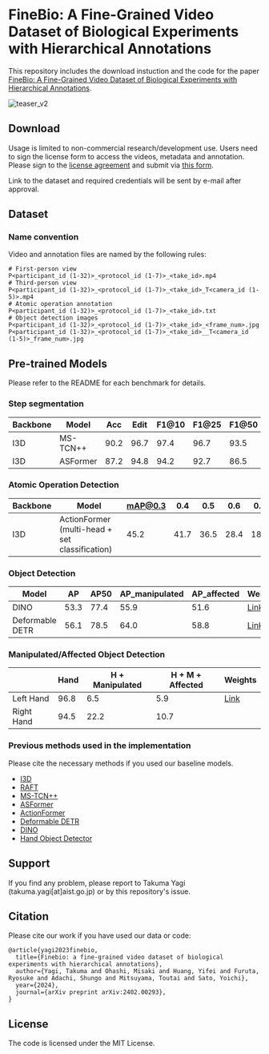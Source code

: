 # FineBio: A Fine-Grained Video Dataset of Biological Experiments with Hierarchical Annotations

This repository includes the download instuction and the code for the paper [FineBio: A Fine-Grained Video Dataset of Biological Experiments with Hierarchical Annotations](https://arxiv.org/abs/2402.00293). 

![teaser_v2](https://github.com/aistairc/FineBio/assets/6857543/642def1e-34b5-46df-bb33-22d7ae2c7c56)

## Download
Usage is limited to non-commercial research/development use.
Users need to sign the license form to access the videos, metadata and annotation. 
Please sign to the [license agreement](https://finebio.s3.abci.ai/FineBio_License_Agreement.pdf) and submit via [this form](https://forms.gle/4JBz9KiK5uyvX5VN6).

Link to the dataset and required credentials will be sent by e-mail after approval.

## Dataset

### Name convention
Video and annotation files are named by the following rules:
```
# First-person view
P<participant_id (1-32)>_<protocol_id (1-7)>_<take_id>.mp4
# Third-person view
P<participant_id (1-32)>_<protocol_id (1-7)>_<take_id>_T<camera_id (1-5)>.mp4
# Atomic operation annotation
P<participant_id (1-32)>_<protocol_id (1-7)>_<take_id>.txt
# Object detection images
P<participant_id (1-32)>_<protocol_id (1-7)>_<take_id>_<frame_num>.jpg
P<participant_id (1-32)>_<protocol_id (1-7)>_<take_id>__T<camera_id (1-5)>_frame_num>.jpg
```

## Pre-trained Models

Please refer to the README for each benchmark for details.

### Step segmentation
| Backbone  | Model |  Acc  | Edit | F1@10 | F1@25 | F1@50 | F1@75 | Weights | 
| ------------- | ------------- | ------------- | ------------- |------------- |------------- |------------- |------------- |------------- |
| I3D | MS-TCN++ |90.2|96.7|97.4|96.7|93.5|73.4| [Link](https://finebio.s3.abci.ai/ckpts/mstcn.model) |
| I3D | ASFormer |87.2|94.8|94.2|92.7|86.5|67.0| [Link](https://finebio.s3.abci.ai/ckpts/asformer.model) |

### Atomic Operation Detection
| Backbone  | Model | mAP@0.3 |0.4|0.5|0.6|0.7|Avg.| Weights | 
| ------------- | ------------- | ------------- | ------------- | ------------- | ------------- | ------------- | ------------- | ------------- |
| I3D | ActionFormer　(multi-head + set classification) |45.2|41.7|36.5|28.4|18.7|34.1| [Link](https://finebio.s3.abci.ai/ckpts/actionformer.pth.tar) |

### Object Detection
| Model | AP | AP50 | AP\_manipulated | AP\_affected | Weights |
| ------------- | ------------- | ------------- | ------------- | ------------- | ------------- |
| DINO | 53.3 | 77.4 | 55.9 | 51.6 | [Link](https://finebio.s3.abci.ai/ckpts/dino.pth) |
| Deformable DETR | 56.1 | 78.5 | 64.0 | 58.8 | [Link](https://finebio.s3.abci.ai/ckpts/deformable-detr.pth) |

### Manipulated/Affected Object Detection
|    | Hand | H + Manipulated | H + M + Affected | Weights |
| ------------- | ------------- | ------------- | -------------| -------------|
| Left Hand | 96.8 | 6.5 | 5.9 | [Link](https://finebio.s3.abci.ai/ckpts/handobj_checkpoint_e5.pth) |
| Right Hand | 94.5 | 22.2 | 10.7 | |

### Previous methods used in the implementation

Please cite the necessary methods if you used our baseline models.

* [I3D](https://arxiv.org/abs/1705.07750.pdf)
* [RAFT](https://arxiv.org/pdf/2003.12039.pdf)
* [MS-TCN++](https://arxiv.org/pdf/2006.09220.pdf)
* [ASFormer](https://arxiv.org/pdf/2110.08568.pdf)
* [ActionFormer](https://arxiv.org/pdf/2202.07925.pdf)
* [Deformable DETR](https://arxiv.org/pdf/2010.04159.pdf)
* [DINO](https://arxiv.org/pdf/2203.03605.pdf)
* [Hand Object Detector](https://arxiv.org/pdf/2006.06669.pdf)

## Support
If you find any problem, please report to Takuma Yagi (takuma.yagi[at]aist.go.jp) or by this repository's issue.

## Citation
Please cite our work if you have used our data or code:
```
@article{yagi2023finebio,
  title={Finebio: a fine-grained video dataset of biological experiments with hierarchical annotations},
  author={Yagi, Takuma and Ohashi, Misaki and Huang, Yifei and Furuta, Ryosuke and Adachi, Shungo and Mitsuyama, Toutai and Sato, Yoichi},
  year={2024},
  journal={arXiv preprint arXiv:2402.00293},
}
```

## License
The code is licensed under the MIT License.

